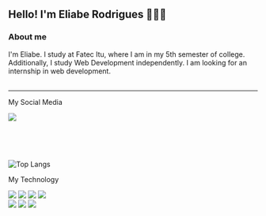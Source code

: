 ## Hello! I'm Eliabe Rodrigues 👨🏻‍💻

### About me

I'm Eliabe. I study at Fatec Itu, where I am in my 5th semester of college. Additionally, I study Web Development independently. I am looking for an internship in web development.
<br>
<br>
<hr>

My Social Media
<br>

[![](https://img.shields.io/badge/LinkedIn-0077B5?style=for-the-badge&logo=linkedin&logoColor=white)](https://www.linkedin.com/in/eliabe-rodrigues-8909a320b/)

<br>
<br>
<br>

![Top Langs](https://github-readme-stats.vercel.app/api/top-langs/?username=eliaberr&size_weight=0.5&count_weight=0.5)

My Technology
<div>
  <img src="https://img.shields.io/badge/HTML5-E34F26?style=for-the-badge&logo=html5&logoColor=white" />
  <img src="https://img.shields.io/badge/CSS3-1572B6?style=for-the-badge&logo=css3&logoColor=white" />
  <img src="https://img.shields.io/badge/Bootstrap-563D7C?style=for-the-badge&logo=bootstrap&logoColor=white" />
  <img src="https://img.shields.io/badge/JavaScript-323330?style=for-the-badge&logo=javascript&logoColor=F7DF1E" />
</div>
<div>
  <img src="https://img.shields.io/badge/TypeScript-007ACC?style=for-the-badge&logo=typescript&logoColor=white" />
  <img src="https://img.shields.io/badge/jQuery-0769AD?style=for-the-badge&logo=jquery&logoColor=white" />
  <img src="https://img.shields.io/badge/Spring-6DB33F?style=for-the-badge&logo=spring&logoColor=white" />
</div>

